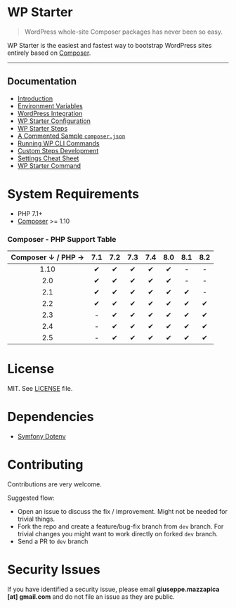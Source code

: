 WP Starter
==========

> WordPress whole-site Composer packages has never been so easy.

WP Starter is the easiest and fastest way to bootstrap WordPress sites entirely based on [Composer](https://getcomposer.org/).

---

## Documentation

- [Introduction](01-Introduction.md)
- [Environment Variables](02-Environment-Variables.md)
- [WordPress Integration](03-WordPress-Integration.md)
- [WP Starter Configuration](04-WP-Starter-Configuration.md)
- [WP Starter Steps](05-WP-Starter-Steps.md)
- [A Commented Sample `composer.json`](06-A-Commented-Sample-Composer-Json.md)
- [Running WP CLI Commands](07-Running-WP-CLI-Commands.md)
- [Custom Steps Development](08-Custom-Steps-Development.md)
- [Settings Cheat Sheet](09-Settings-Cheat-Sheet.md)
- [WP Starter Command](10-WP-Starter-Command.md)

# System Requirements

 - PHP 7.1+
 - [Composer](https://getcomposer.org/) >= 1.10


### Composer - PHP Support Table

| Composer ↓ / PHP → | 7.1  | 7.2  | 7.3  | 7.4  | 8.0  | 8.1  | 8.2  |
| :----------------: | :--: | :--: | :--: | :--: | :--: | :--: | :--: |
|        1.10        |  ✔   |  ✔   |  ✔   |  ✔   |  ✔   |  -   |  -   |
|        2.0         |  ✔   |  ✔   |  ✔   |  ✔   |  ✔   |  -   |  -   |
|        2.1         |  ✔   |  ✔   |  ✔   |  ✔   |  ✔   |  ✔   |  -   |
|        2.2         |  ✔   |  ✔   |  ✔   |  ✔   |  ✔   |  ✔   |  ✔   |
|        2.3         |  -   |  ✔   |  ✔   |  ✔   |  ✔   |  ✔   |  ✔   |
|        2.4         |  -   |  ✔   |  ✔   |  ✔   |  ✔   |  ✔   |  ✔   |
|        2.5         |  -   |  ✔   |  ✔   |  ✔   |  ✔   |  ✔   |  ✔   |

# License

MIT. See [LICENSE](https://github.com/wecodemore/wpstarter/blob/dev/LICENSE) file.


# Dependencies

 - [Symfony Dotenv](https://symfony.com/doc/3.4/components/dotenv.html)


# Contributing

Contributions are very welcome.

Suggested flow:

 - Open an issue to discuss the fix / improvement. Might not be needed for trivial things.
 - Fork the repo and create a feature/bug-fix branch from `dev` branch. For trivial changes you might want to work directly on forked `dev` branch.
 - Send a PR to `dev` branch

# Security Issues

If you have identified a security issue, please email **giuseppe.mazzapica [at] gmail.com** and do not file an issue as they are public.

